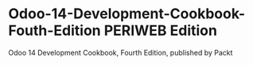 # Odoo-14-Development-Cookbook-Fouth-Edition PERIWEB Edition
Odoo 14 Development Cookbook, Fourth Edition, published by Packt
